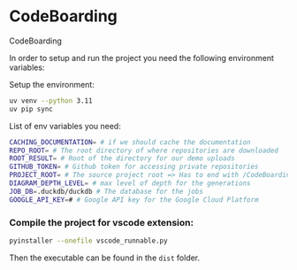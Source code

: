 # CodeBoarding

CodeBoarding

In order to setup and run the project you need the following environment variables:

Setup the environment:

```bash
uv venv --python 3.11
uv pip sync
```

List of env variables you need:

```bash
CACHING_DOCUMENTATION= # if we should cache the documentation
REPO_ROOT= # The root directory of where repositories are downloaded
ROOT_RESULT= # Root of the directory for our demo uploads
GITHUB_TOKEN= # Github token for accessing private repositories
PROJECT_ROOT= # The source project root => Has to end with /CodeBoarding
DIAGRAM_DEPTH_LEVEL= # max level of depth for the generations
JOB_DB=.duckdb/duckdb # The database for the jobs
GOOGLE_API_KEY=# # Google API key for the Google Cloud Platform
````

### Compile the project for vscode extension:

```bash
pyinstaller --onefile vscode_runnable.py
```

Then the executable can be found in the `dist` folder.